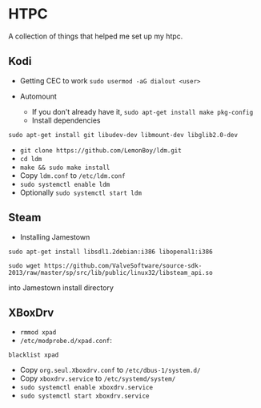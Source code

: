 # HTPC
A collection of things that helped me set up my htpc.

## Kodi
* Getting CEC to work
`sudo usermod -aG dialout <user>`

* Automount
  * If you don't already have it, `sudo apt-get install make pkg-config`
  * Install dependencies
```
sudo apt-get install git libudev-dev libmount-dev libglib2.0-dev
```
  * `git clone https://github.com/LemonBoy/ldm.git`
  * `cd ldm`
  * `make && sudo make install`
  * Copy `ldm.conf` to `/etc/ldm.conf`
  * `sudo systemctl enable ldm`
  * Optionally `sudo systemctl start ldm`

## Steam
* Installing Jamestown
```
sudo apt-get install libsdl1.2debian:i386 libopenal1:i386
```
```
sudo wget https://github.com/ValveSoftware/source-sdk-2013/raw/master/sp/src/lib/public/linux32/libsteam_api.so
```
into Jamestown install directory

## XBoxDrv
* `rmmod xpad`
* `/etc/modprobe.d/xpad.conf`:
```
blacklist xpad
```

* Copy `org.seul.Xboxdrv.conf` to `/etc/dbus-1/system.d/`
* Copy `xboxdrv.service` to `/etc/systemd/system/`
* `sudo systemctl enable xboxdrv.service`
* `sudo systemctl start xboxdrv.service`
